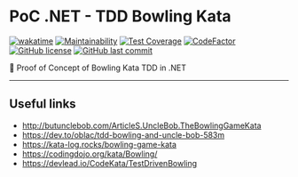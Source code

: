 # PoC .NET - TDD Bowling Kata

[![wakatime](https://wakatime.com/badge/github/GuilhermeStracini/POC-dotnet-TDD-Bowling-Kata.svg)](https://wakatime.com/badge/github/GuilhermeStracini/POC-dotnet-TDD-Bowling-Kata)
[![Maintainability](https://api.codeclimate.com/v1/badges/6ae53517578238ca2f66/maintainability)](https://codeclimate.com/github/GuilhermeStracini/POC-dotnet-TDD-Bowling-Kata/maintainability)
[![Test Coverage](https://api.codeclimate.com/v1/badges/6ae53517578238ca2f66/test_coverage)](https://codeclimate.com/github/GuilhermeStracini/POC-dotnet-TDD-Bowling-Kata/test_coverage)
[![CodeFactor](https://www.codefactor.io/repository/github/GuilhermeStracini/POC-dotnet-TDD-Bowling-Kata/badge)](https://www.codefactor.io/repository/github/GuilhermeStracini/POC-dotnet-TDD-Bowling-Kata)
[![GitHub license](https://img.shields.io/github/license/GuilhermeStracini/POC-dotnet-TDD-Bowling-Kata)](https://github.com/GuilhermeStracini/POC-dotnet-TDD-Bowling-Kata)
[![GitHub last commit](https://img.shields.io/github/last-commit/GuilhermeStracini/POC-dotnet-TDD-Bowling-Kata)](https://github.com/GuilhermeStracini/POC-dotnet-TDD-Bowling-Kata)


🔬 Proof of Concept of Bowling Kata TDD in .NET

---

## Useful links

- http://butunclebob.com/ArticleS.UncleBob.TheBowlingGameKata
- https://dev.to/oblac/tdd-bowling-and-uncle-bob-583m
- https://kata-log.rocks/bowling-game-kata
- https://codingdojo.org/kata/Bowling/
- https://devlead.io/CodeKata/TestDrivenBowling
